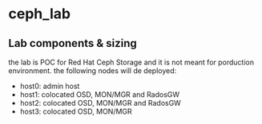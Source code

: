 # ceph_lab
## Lab components & sizing
the lab is POC for Red Hat Ceph Storage and it is not meant for porduction environment.
the following nodes will de deployed:
- host0: admin host
- host1: colocated OSD, MON/MGR and RadosGW
- host2: colocated OSD, MON/MGR and RadosGW
- host3: colocated OSD, MON/MGR


